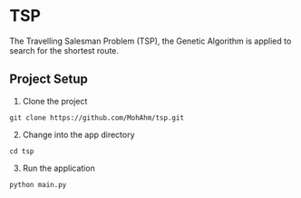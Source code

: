 # TSP

The Travelling Salesman Problem (TSP), the Genetic Algorithm is applied to search for the shortest route.


## Project Setup

1. Clone the project
```
git clone https://github.com/MohAhm/tsp.git
```

2. Change into the app directory
```
cd tsp
```

3. Run the application
```
python main.py
```
